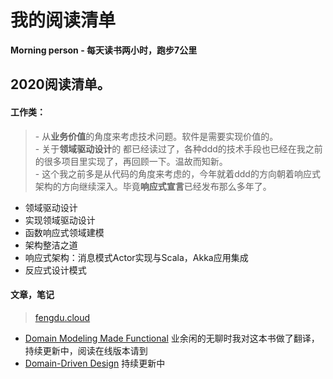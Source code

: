 # 我的阅读清单
**Morning person - 每天读书两小时，跑步7公里**    

  
## 2020阅读清单。

#### 工作类：
> \- 从**业务价值**的角度来考虑技术问题。软件是需要实现价值的。  
  \- 关于**领域驱动设计**的 都已经读过了，各种ddd的技术手段也已经在我之前的很多项目里实现了，再回顾一下。温故而知新。  
  \- 这个我之前多是从代码的角度来考虑的，今年就着ddd的方向朝着响应式架构的方向继续深入。毕竟**响应式宣言**已经发布那么多年了。
- 领域驱动设计 
- 实现领域驱动设计
- 函数响应式领域建模
- 架构整洁之道
- 响应式架构：消息模式Actor实现与Scala，Akka应用集成
- 反应式设计模式



#### 文章，笔记
> [fengdu.cloud](https://fengdu.cloud/)
* [Domain Modeling Made Functional](https://fengdu.cloud/books/dmmf/index.html)   业余闲的无聊时我对这本书做了翻译，持续更新中，阅读在线版本请到 
* [Domain-Driven Design](https://fengdu.cloud/books/ddd/index.html)   持续更新中



